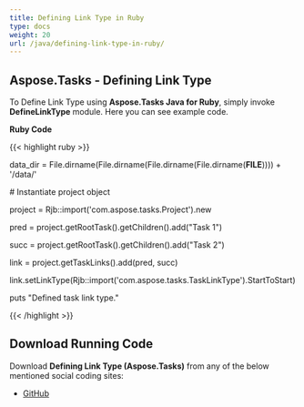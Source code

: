 ```yaml
---
title: Defining Link Type in Ruby
type: docs
weight: 20
url: /java/defining-link-type-in-ruby/
---
```


## **Aspose.Tasks - Defining Link Type**
To Define Link Type using **Aspose.Tasks Java for Ruby**, simply invoke **DefineLinkType** module. Here you can see example code.

**Ruby Code**

{{< highlight ruby >}}

 data_dir = File.dirname(File.dirname(File.dirname(File.dirname(__FILE__)))) + '/data/'



\# Instantiate project object

project = Rjb::import('com.aspose.tasks.Project').new

pred = project.getRootTask().getChildren().add("Task 1")

succ = project.getRootTask().getChildren().add("Task 2")

link = project.getTaskLinks().add(pred, succ)

link.setLinkType(Rjb::import('com.aspose.tasks.TaskLinkType').StartToStart)

puts "Defined task link type."

{{< /highlight >}}
## **Download Running Code**
Download **Defining Link Type (Aspose.Tasks)** from any of the below mentioned social coding sites:

- [GitHub](https://github.com/aspose-tasks/Aspose.Tasks-for-Java/blob/master/Plugins/Aspose_Tasks_Java_for_Ruby/lib/asposetasksjava/TaskLinks/definelinktype.rb)
